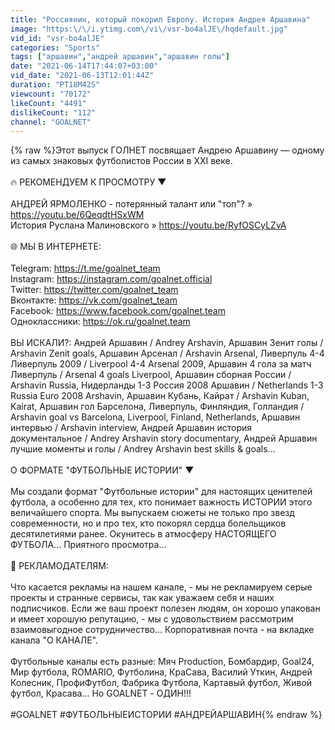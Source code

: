 ```yaml
---
title: "Россиянин, который покорил Европу. История Андрея Аршавина"
image: "https:\/\/i.ytimg.com\/vi\/vsr-bo4alJE\/hqdefault.jpg"
vid_id: "vsr-bo4alJE"
categories: "Sports"
tags: ["аршавин","андрей аршавин","аршавин голы"]
date: "2021-06-14T17:44:07+03:00"
vid_date: "2021-06-13T12:01:44Z"
duration: "PT18M42S"
viewcount: "70172"
likeCount: "4491"
dislikeCount: "112"
channel: "GOALNET"
---
```

{% raw %}Этот выпуск ГОЛНЕТ посвящает Андрею Аршавину — одному из самых знаковых футболистов России в XXI веке.  <br /><br />🔥 РЕКОМЕНДУЕМ К ПРОСМОТРУ ▼<br /><br />АНДРЕЙ ЯРМОЛЕНКО - потерянный талант или &quot;топ&quot;? » <a rel="nofollow" target="blank" href="https://youtu.be/6QeqdtHSxWM">https://youtu.be/6QeqdtHSxWM</a><br />История Руслана Малиновского » <a rel="nofollow" target="blank" href="https://youtu.be/RyfOSCyLZvA">https://youtu.be/RyfOSCyLZvA</a><br /><br />🌐 МЫ В ИНТЕРНЕТЕ: <br /><br />Telegram: <a rel="nofollow" target="blank" href="https://t.me/goalnet_team">https://t.me/goalnet_team</a><br />Instagram: <a rel="nofollow" target="blank" href="https://instagram.com/goalnet.official">https://instagram.com/goalnet.official</a><br />Twitter: <a rel="nofollow" target="blank" href="https://twitter.com/goalnet_team">https://twitter.com/goalnet_team</a><br />Вконтакте: <a rel="nofollow" target="blank" href="https://vk.com/goalnet_team">https://vk.com/goalnet_team</a><br />Facebook: <a rel="nofollow" target="blank" href="https://www.facebook.com/goalnet.team">https://www.facebook.com/goalnet.team</a><br />Одноклассники: <a rel="nofollow" target="blank" href="https://ok.ru/goalnet.team">https://ok.ru/goalnet.team</a><br /><br />ВЫ ИСКАЛИ?: Андрей Аршавин / Andrey Arshavin, Аршавин Зенит голы / Arshavin Zenit goals, Аршавин Арсенал / Arshavin Arsenal, Ливерпуль 4-4 Ливерпуль 2009 / Liverpool 4-4 Arsenal 2009, Аршавин 4 гола за матч Ливерпуль / Arsenal 4 goals Liverpool, Аршавин сборная России / Arshavin Russia, Нидерланды 1-3 Россия 2008 Аршавин / Netherlands 1-3 Russia Euro 2008 Arshavin, Аршавин Кубань, Кайрат / Arshavin Kuban, Kairat, Аршавин гол Барселона, Ливерпуль, Финляндия, Голландия / Arshavin goal vs Barcelona, Liverpool, Finland, Netherlands, Аршавин интервью / Arshavin interview, Андрей Аршавин история документальное / Andrey Arshavin story documentary, Андрей Аршавин лучшие моменты и голы / Andrey Arshavin best skills &amp; goals...<br /><br />О ФОРМАТЕ &quot;ФУТБОЛЬНЫЕ ИСТОРИИ&quot; ▼<br /><br />Мы создали формат &quot;Футбольные истории&quot; для настоящих ценителей футбола, а особенно для тех, кто понимает важность ИСТОРИИ этого величайшего спорта. Мы выпускаем сюжеты не только про звезд современности, но и про тех, кто покорял сердца болельщиков десятилетиями ранее. Окунитесь в атмосферу НАСТОЯЩЕГО ФУТБОЛА... Приятного просмотра...<br /><br />🎯 РЕКЛАМОДАТЕЛЯМ: <br /><br />Что касается рекламы на нашем канале, - мы не рекламируем серые проекты и странные сервисы, так как уважаем себя и наших подписчиков. Если же ваш проект полезен людям, он хорошо упакован и имеет хорошую репутацию, - мы с удовольствием рассмотрим взаимовыгодное сотрудничество... Корпоративная почта - на вкладке канала &quot;О КАНАЛЕ&quot;.<br /><br />Футбольные каналы есть разные: Мяч Production, Бомбардир, Goal24, Мир футбола, ROMARIO, Футболина, КраСава, Василий Уткин, Андрей Колесник, ПрофиФутбол, Фабрика Футбола, Картавый футбол, Живой футбол, Красава... Но GOALNET - ОДИН!!!<br /><br />#GOALNET #ФУТБОЛЬНЫЕИСТОРИИ #АНДРЕЙАРШАВИН{% endraw %}
